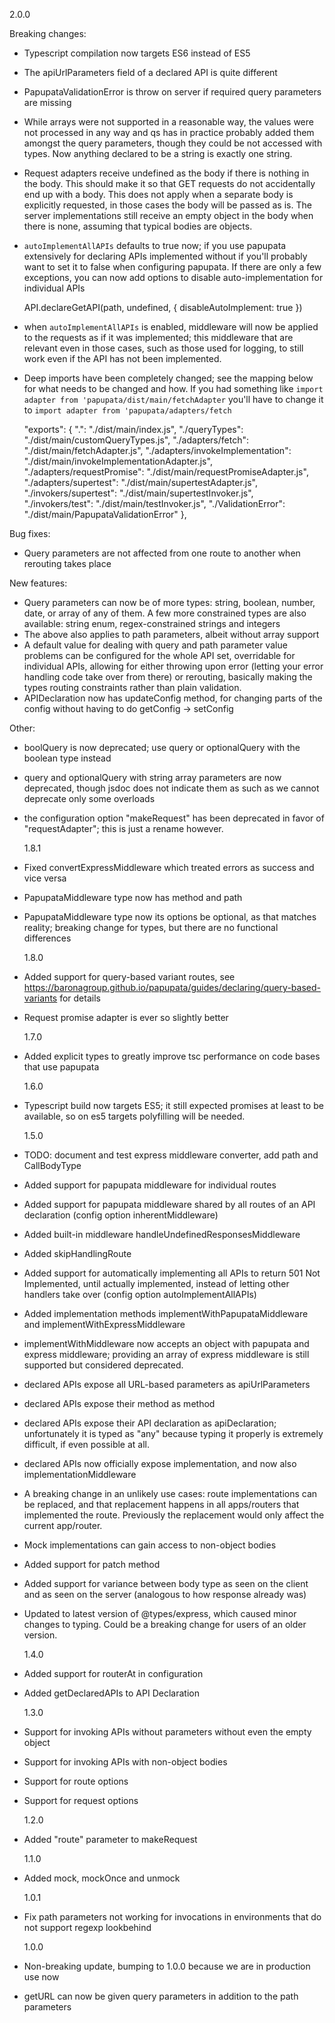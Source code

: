 2.0.0

Breaking changes:

- Typescript compilation now targets ES6 instead of ES5
- The apiUrlParameters field of a declared API is quite different
- PapupataValidationError is throw on server if required query parameters are missing
- While arrays were not supported in a reasonable way, the values were not processed in any way and qs has in practice probably added them amongst the query parameters,
  though they could be not accessed with types. Now anything declared to be a string is exactly one string.
- Request adapters receive undefined as the body if there is nothing in the body. This should make it so that GET requests do not accidentally end up with a body.
  This does not apply when a separate body is explicitly requested, in those cases the body will be passed as is. The server implementations
  still receive an empty object in the body when there is none, assuming that typical bodies are objects. 
- `autoImplementAllAPIs` defaults to true now; if you use papupata extensively for declaring APIs implemented without if you'll probably want to set it to false when
  configuring papupata. If there are only a few exceptions, you can now add options to disable auto-implementation for individual APIs
   
   API.declareGetAPI(path, undefined, { disableAutoImplement: true })

- when `autoImplementAllAPIs` is enabled, middleware will now be applied to the requests as if it was implemented; this middleware that are relevant even in those cases,
  such as those used for logging, to still work even if the API has not been implemented.
- Deep imports have been completely changed; see the mapping below for what needs to be changed and how. If you had something like `import adapter from 'papupata/dist/main/fetchAdapter`
  you'll have to change it to `import adapter from 'papupata/adapters/fetch`

  "exports": {
  ".": "./dist/main/index.js",
  "./queryTypes": "./dist/main/customQueryTypes.js",
  "./adapters/fetch": "./dist/main/fetchAdapter.js",
  "./adapters/invokeImplementation": "./dist/main/invokeImplementationAdapter.js",
  "./adapters/requestPromise": "./dist/main/requestPromiseAdapter.js",
  "./adapters/supertest": "./dist/main/supertestAdapter.js",
  "./invokers/supertest": "./dist/main/supertestInvoker.js",
  "./invokers/test": "./dist/main/testInvoker.js",
  "./ValidationError": "./dist/main/PapupataValidationError"
  },

Bug fixes:

- Query parameters are not affected from one route to another when rerouting takes place

New features:

- Query parameters can now be of more types: string, boolean, number, date, or array of any of them. A few more constrained types are also available: string enum, regex-constrained strings and integers
- The above also applies to path parameters, albeit without array support
- A default value for dealing with query and path parameter value problems can be configured for the whole API set, overridable for individual APIs, allowing for either throwing upon error (letting your
  error handling code take over from there) or rerouting, basically making the types routing constraints rather than plain validation.
- APIDeclaration now has updateConfig method, for changing parts of the config without having to do getConfig -> setConfig

Other:

- boolQuery is now deprecated; use query or optionalQuery with the boolean type instead
- query and optionalQuery with string array parameters are now deprecated, though jsdoc does not indicate them as such as we cannot deprecate only some overloads
- the configuration option "makeRequest" has been deprecated in favor of "requestAdapter"; this is just a rename however.

  1.8.1

- Fixed convertExpressMiddleware which treated errors as success and vice versa
- PapupataMiddleware type now has method and path
- PapupataMiddleware type now its options be optional, as that matches reality; breaking change for types, but there are no functional differences

  1.8.0

- Added support for query-based variant routes, see https://baronagroup.github.io/papupata/guides/declaring/query-based-variants for details
- Request promise adapter is ever so slightly better

  1.7.0

- Added explicit types to greatly improve tsc performance on code bases that use papupata

  1.6.0

- Typescript build now targets ES5; it still expected promises at least to be available, so on es5 targets polyfilling will be needed.

  1.5.0

- TODO: document and test express middleware converter, add path and CallBodyType
- Added support for papupata middleware for individual routes
- Added support for papupata middleware shared by all routes of an API declaration (config option inherentMiddleware)
- Added built-in middleware handleUndefinedResponsesMiddleware
- Added skipHandlingRoute
- Added support for automatically implementing all APIs to return 501 Not Implemented, until actually implemented, instead of letting other handlers take over (config option autoImplementAllAPIs)
- Added implementation methods implementWithPapupataMiddleware and implementWithExpressMiddleware
- implementWithMiddleware now accepts an object with papupata and express middleware; providing an array of express middleware is still supported but considered deprecated.
- declared APIs expose all URL-based parameters as apiUrlParameters
- declared APIs expose their method as method
- declared APIs expose their API declaration as apiDeclaration; unfortunately it is typed as "any" because
  typing it properly is extremely difficult, if even possible at all.
- declared APIs now officially expose implementation, and now also implementationMiddleware
- A breaking change in an unlikely use cases: route implementations can be replaced, and that replacement
  happens in all apps/routers that implemented the route. Previously the replacement would only affect
  the current app/router.
- Mock implementations can gain access to non-object bodies
- Added support for patch method
- Added support for variance between body type as seen on the client and as seen on the server (analogous to how response already was)
- Updated to latest version of @types/express, which caused minor changes to typing. Could be a breaking change for users of an older version.

  1.4.0

- Added support for routerAt in configuration
- Added getDeclaredAPIs to API Declaration

  1.3.0

- Support for invoking APIs without parameters without even the empty object
- Support for invoking APIs with non-object bodies
- Support for route options
- Support for request options

  1.2.0

- Added "route" parameter to makeRequest

  1.1.0

- Added mock, mockOnce and unmock

  1.0.1

- Fix path parameters not working for invocations in environments that do not support regexp lookbehind

  1.0.0

- Non-breaking update, bumping to 1.0.0 because we are in production use now
- getURL can now be given query parameters in addition to the path parameters

